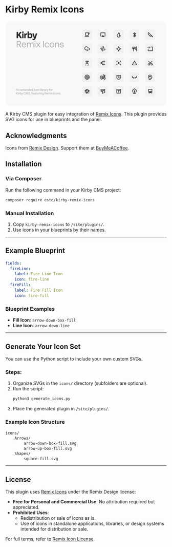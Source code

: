 
# Kirby Remix Icons

![Kirby Remix Icons](kirb-remix-hero.png)

A Kirby CMS plugin for easy integration of [Remix Icons](https://remixicon.com/). This plugin provides SVG icons for use in blueprints and the panel.

## Acknowledgments
Icons from [Remix Design](https://remixicon.com/). Support them at [BuyMeACoffee](https://buymeacoffee.com/remixdesign).

## Installation

### Via Composer
Run the following command in your Kirby CMS project:
```bash
composer require estd/kirby-remix-icons
```

### Manual Installation
1. Copy `kirby-remix-icons` to `/site/plugins/`.
2. Use icons in your blueprints by their names.

---

## Example Blueprint
```yaml
fields:
  fireLine:
    label: Fire Line Icon
    icon: fire-line
  fireFill:
    label: Fire Fill Icon
    icon: fire-fill
```

### Blueprint Examples
- **Fill Icon**: `arrow-down-box-fill`
- **Line Icon**: `arrow-down-line`

---

## Generate Your Icon Set
You can use the Python script to include your own custom SVGs.

### Steps:
1. Organize SVGs in the `icons/` directory (subfolders are optional).
2. Run the script:
   ```bash
   python3 generate_icons.py
   ```
3. Place the generated plugin in `/site/plugins/`.

### Example Icon Structure
```
icons/
    Arrows/
        arrow-down-box-fill.svg
        arrow-up-box-fill.svg
    Shapes/
        square-fill.svg
```

---

## License
This plugin uses [Remix Icons](https://remixicon.com/) under the Remix Design license:
- **Free for Personal and Commercial Use**: No attribution required but appreciated.
- **Prohibited Uses**:
  - Redistribution or sale of icons as is.
  - Use of icons in standalone applications, libraries, or design systems intended for distribution or sale.

For full terms, refer to [Remix Icon License](https://remixicon.com/license).
